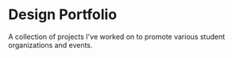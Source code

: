 # Design Portfolio
A collection of projects I've worked on to promote various student organizations and events.
